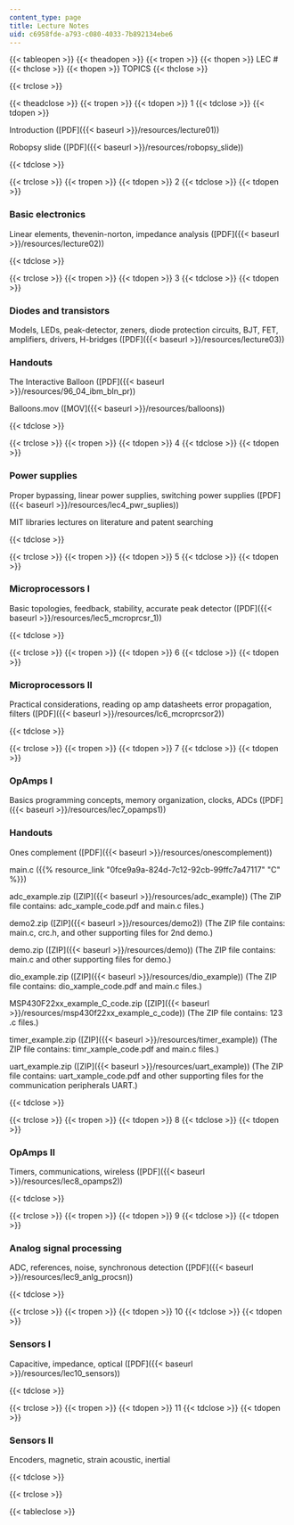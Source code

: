 ```yaml
---
content_type: page
title: Lecture Notes
uid: c6958fde-a793-c080-4033-7b892134ebe6
---
```


{{< tableopen >}}
{{< theadopen >}}
{{< tropen >}}
{{< thopen >}}
LEC #
{{< thclose >}}
{{< thopen >}}
TOPICS
{{< thclose >}}

{{< trclose >}}

{{< theadclose >}}
{{< tropen >}}
{{< tdopen >}}
1
{{< tdclose >}}
{{< tdopen >}}


Introduction ([PDF]({{< baseurl >}}/resources/lecture01))

Robopsy slide ([PDF]({{< baseurl >}}/resources/robopsy_slide))


{{< tdclose >}}

{{< trclose >}}
{{< tropen >}}
{{< tdopen >}}
2
{{< tdclose >}}
{{< tdopen >}}


### Basic electronics

Linear elements, thevenin-norton, impedance analysis ([PDF]({{< baseurl >}}/resources/lecture02))


{{< tdclose >}}

{{< trclose >}}
{{< tropen >}}
{{< tdopen >}}
3
{{< tdclose >}}
{{< tdopen >}}


### Diodes and transistors

Models, LEDs, peak-detector, zeners, diode protection circuits, BJT, FET, amplifiers, drivers, H-bridges ([PDF]({{< baseurl >}}/resources/lecture03))

### Handouts

The Interactive Balloon ([PDF]({{< baseurl >}}/resources/96_04_ibm_bln_pr))

Balloons.mov ([MOV]({{< baseurl >}}/resources/balloons))


{{< tdclose >}}

{{< trclose >}}
{{< tropen >}}
{{< tdopen >}}
4
{{< tdclose >}}
{{< tdopen >}}


### Power supplies

Proper bypassing, linear power supplies, switching power supplies ([PDF]({{< baseurl >}}/resources/lec4_pwr_suplies))

MIT libraries lectures on literature and patent searching


{{< tdclose >}}

{{< trclose >}}
{{< tropen >}}
{{< tdopen >}}
5
{{< tdclose >}}
{{< tdopen >}}


### Microprocessors I

Basic topologies, feedback, stability, accurate peak detector ([PDF]({{< baseurl >}}/resources/lec5_mcroprcsr_1))


{{< tdclose >}}

{{< trclose >}}
{{< tropen >}}
{{< tdopen >}}
6
{{< tdclose >}}
{{< tdopen >}}


### Microprocessors II

Practical considerations, reading op amp datasheets error propagation, filters ([PDF]({{< baseurl >}}/resources/lc6_mcroprcsor2))


{{< tdclose >}}

{{< trclose >}}
{{< tropen >}}
{{< tdopen >}}
7
{{< tdclose >}}
{{< tdopen >}}


### OpAmps I

Basics programming concepts, memory organization, clocks, ADCs ([PDF]({{< baseurl >}}/resources/lec7_opamps1))

### Handouts

Ones complement ([PDF]({{< baseurl >}}/resources/onescomplement))

main.c ({{% resource_link "0fce9a9a-824d-7c12-92cb-99ffc7a47117" "C" %}})

adc\_example.zip ([ZIP]({{< baseurl >}}/resources/adc_example)) (The ZIP file contains: adc\_xample\_code.pdf and main.c files.)

demo2.zip ([ZIP]({{< baseurl >}}/resources/demo2)) (The ZIP file contains: main.c, crc.h, and other supporting files for 2nd demo.)

demo.zip ([ZIP]({{< baseurl >}}/resources/demo)) (The ZIP file contains: main.c and other supporting files for demo.)

dio\_example.zip ([ZIP]({{< baseurl >}}/resources/dio_example)) (The ZIP file contains: dio\_xample\_code.pdf and main.c files.)

MSP430F22xx\_example\_C\_code.zip ([ZIP]({{< baseurl >}}/resources/msp430f22xx_example_c_code)) (The ZIP file contains: 123 .c files.)

timer\_example.zip ([ZIP]({{< baseurl >}}/resources/timer_example)) (The ZIP file contains: timr\_xample\_code.pdf and main.c files.)

uart\_example.zip ([ZIP]({{< baseurl >}}/resources/uart_example)) (The ZIP file contains: uart\_xample\_code.pdf and other supporting files for the communication peripherals UART.)


{{< tdclose >}}

{{< trclose >}}
{{< tropen >}}
{{< tdopen >}}
8
{{< tdclose >}}
{{< tdopen >}}


### OpAmps II

Timers, communications, wireless ([PDF]({{< baseurl >}}/resources/lec8_opamps2))


{{< tdclose >}}

{{< trclose >}}
{{< tropen >}}
{{< tdopen >}}
9
{{< tdclose >}}
{{< tdopen >}}


### Analog signal processing

ADC, references, noise, synchronous detection ([PDF]({{< baseurl >}}/resources/lec9_anlg_procsn))


{{< tdclose >}}

{{< trclose >}}
{{< tropen >}}
{{< tdopen >}}
10
{{< tdclose >}}
{{< tdopen >}}


### Sensors I

Capacitive, impedance, optical ([PDF]({{< baseurl >}}/resources/lec10_sensors))


{{< tdclose >}}

{{< trclose >}}
{{< tropen >}}
{{< tdopen >}}
11
{{< tdclose >}}
{{< tdopen >}}


### Sensors II

Encoders, magnetic, strain acoustic, inertial


{{< tdclose >}}

{{< trclose >}}

{{< tableclose >}}
